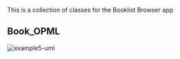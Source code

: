 This is a collection of classes for the Booklist Browser app

## Book_OPML

![example5-uml](http://www.plantuml.com/plantuml/proxy?cache=no&src=https://raw.githubusercontent.com/andysylvester/federated-bookshelves/master/use-cases/example-uml-book.iuml)
